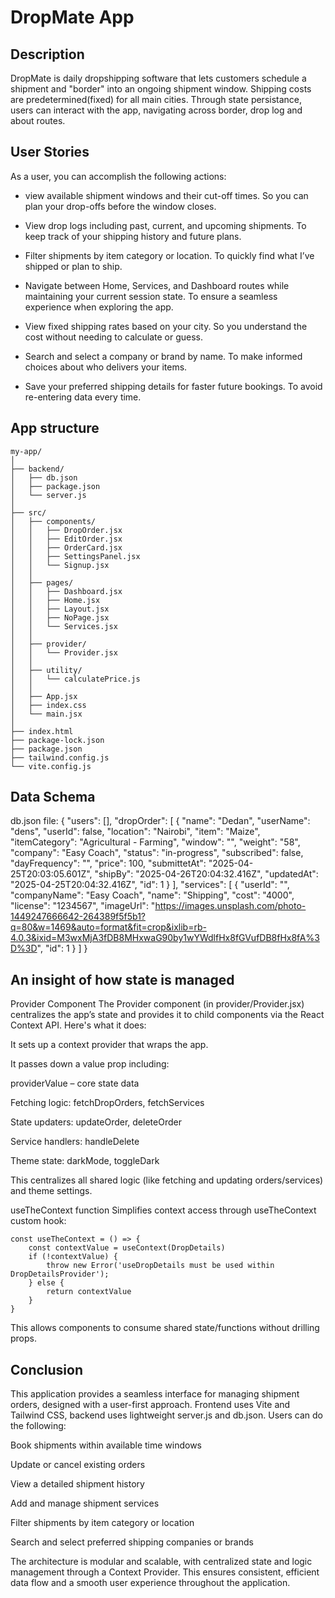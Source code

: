 # DropMate App

## Description
DropMate is daily dropshipping software that lets customers schedule a shipment and "border" into an ongoing shipment window. Shipping costs are predetermined(fixed) for all main cities. Through state persistance, users can interact with the app, navigating across border, drop log and about routes.


## User Stories
As a user, you can accomplish the following actions:
- view available shipment windows and their cut-off times.
So you can plan your drop-offs before the window closes.

- View drop logs including past, current, and upcoming shipments.
To keep track of your shipping history and future plans.

- Filter shipments by item category or location.
To quickly find what I’ve shipped or plan to ship.

- Navigate between Home, Services, and Dashboard routes while maintaining your current session state.
To ensure a seamless experience when exploring the app.

- View fixed shipping rates based on your city.
So you understand the cost without needing to calculate or guess.

- Search and select a company or brand by name.
To make informed choices about who delivers your items.

- Save your preferred shipping details for faster future bookings.
To avoid re-entering data every time.


## App structure

```
my-app/
│
├── backend/
│   ├── db.json
│   ├── package.json
│   └── server.js
│
├── src/
│   ├── components/
│   │   ├── DropOrder.jsx
│   │   ├── EditOrder.jsx
│   │   ├── OrderCard.jsx
│   │   ├── SettingsPanel.jsx
│   │   └── Signup.jsx
│   │
│   ├── pages/
│   │   ├── Dashboard.jsx
│   │   ├── Home.jsx
│   │   ├── Layout.jsx
│   │   ├── NoPage.jsx
│   │   └── Services.jsx
│   │
│   ├── provider/
│   │   └── Provider.jsx
│   │
│   ├── utility/
│   │   └── calculatePrice.js
│   │
│   ├── App.jsx
│   ├── index.css
│   └── main.jsx
│
├── index.html
├── package-lock.json
├── package.json
├── tailwind.config.js
└── vite.config.js

```

## Data Schema

db.json file:
{
  "users": [],
  "dropOrder": [
    {
      "name": "Dedan",
      "userName": "dens",
      "userId": false,
      "location": "Nairobi",
      "item": "Maize",
      "itemCategory": "Agricultural - Farming",
      "window": "",
      "weight": "58",
      "company": "Easy Coach",
      "status": "in-progress",
      "subscribed": false,
      "dayFrequency": "",
      "price": 100,
      "submittetAt": "2025-04-25T20:03:05.601Z",
      "shipBy": "2025-04-26T20:04:32.416Z",
      "updatedAt": "2025-04-25T20:04:32.416Z",
      "id": 1
    }
  ],
  "services": [
    {
      "userId": "",
      "companyName": "Easy Coach",
      "name": "Shipping",
      "cost": "4000",
      "license": "1234567",
      "imageUrl": "https://images.unsplash.com/photo-1449247666642-264389f5f5b1?q=80&w=1469&auto=format&fit=crop&ixlib=rb-4.0.3&ixid=M3wxMjA3fDB8MHxwaG90by1wYWdlfHx8fGVufDB8fHx8fA%3D%3D",
      "id": 1
    }
  ]
}


## An insight of how state is managed

Provider Component
The Provider component (in provider/Provider.jsx) centralizes the app’s state and provides it to child components via the React Context API. Here's what it does:

It sets up a context provider that wraps the app.

It passes down a value prop including:

providerValue – core state data

Fetching logic: fetchDropOrders, fetchServices

State updaters: updateOrder, deleteOrder

Service handlers: handleDelete

Theme state: darkMode, toggleDark

This centralizes all shared logic (like fetching and updating orders/services) and theme settings.

useTheContext function
Simplifies context access through useTheContext custom hook:

```
const useTheContext = () => {
    const contextValue = useContext(DropDetails)
    if (!contextValue) {
        throw new Error('useDropDetails must be used within DropDetailsProvider');
    } else {
        return contextValue
    }
}
```

This allows components to consume shared state/functions without drilling props.

## Conclusion
This application provides a seamless interface for managing shipment orders, designed with a user-first approach. Frontend uses Vite and Tailwind CSS, backend uses lightweight server.js and db.json. Users can do the following:

Book shipments within available time windows

Update or cancel existing orders

View a detailed shipment history

Add and manage shipment services

Filter shipments by item category or location

Search and select preferred shipping companies or brands

The architecture is modular and scalable, with centralized state and logic management through a Context Provider. This ensures consistent, efficient data flow and a smooth user experience throughout the application.